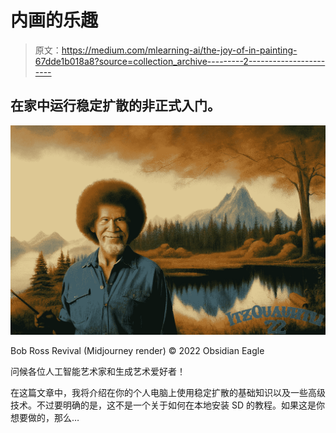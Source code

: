 # 内画的乐趣

> 原文：<https://medium.com/mlearning-ai/the-joy-of-in-painting-67dde1b018a8?source=collection_archive---------2----------------------->

## 在家中运行稳定扩散的非正式入门。

![](img/b8391ba630a3944f964ff84afd49e6af.png)

Bob Ross Revival (Midjourney render) © 2022 Obsidian Eagle

问候各位人工智能艺术家和生成艺术爱好者！

在这篇文章中，我将介绍在你的个人电脑上使用稳定扩散的基础知识以及一些高级技术。不过要明确的是，这不是一个关于如何在本地安装 SD 的教程。如果这是你想要做的，那么…